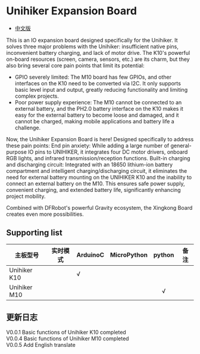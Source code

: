 # Unihiker Expansion Board
- [中文版](./README.md)<br/>

This is an IO expansion board designed specifically for the Unihiker. It solves three major problems with the Unihiker: insufficient native pins, inconvenient battery charging, and lack of motor drive.
The K10's powerful on-board resources (screen, camera, sensors, etc.) are its charm, but they also bring several core pain points that limit its potential:
- GPIO severely limited: The M10 board has few GPIOs, and other interfaces on the K10 need to be converted via I2C. It only supports basic level input and output, greatly reducing functionality and limiting complex projects.
- Poor power supply experience: The M10 cannot be connected to an external battery, and the PH2.0 battery interface on the K10 makes it easy for the external battery to become loose and damaged, and it cannot be charged, making mobile applications and battery life a challenge.

Now, the Unihiker Expansion Board is here! Designed specifically to address these pain points:
End pin anxiety: While adding a large number of general-purpose IO pins to UNIHIKER, it integrates four DC motor drivers, onboard RGB lights, and infrared transmission/reception functions.
Built-in charging and discharging circuit: Integrated with an 18650 lithium-ion battery compartment and intelligent charging/discharging circuit, it eliminates the need for external battery mounting on the UNIHIKER K10 and the inability to connect an external battery on the M10. This ensures safe power supply, convenient charging, and extended battery life, significantly enhancing project mobility.

Combined with DFRobot's powerful Gravity ecosystem, the Xingkong Board creates even more possibilities.

## Supporting list
|主板型号|实时模式|ArduinoC|MicroPython|python|备注|
|-----|-----|-----|-----|:-----:|-----|
|Unihiker K10||√||||
|Unihiker M10||||√||

## 更新日志
V0.0.1 Basic functions of Unihiker K10 completed<br>
V0.0.4 Basic functions of Unihiker M10 completed<br>
V0.0.5 Add English translate